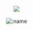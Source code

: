 <p align="center">
  <a href="https://discord.com/users/442626774841556992"> <img align="center" src="https://lanyard.kyrie25.me/api/442626774841556992?waveColor=fff&waveSpotifyColor=212121&gradient=fff&borderRadius=25px&bg=000"/></a>
  <br>
  <br>
  <img src="https://komarev.com/ghpvc/?username=prettylittlelies&color=gray&style=plastic" alt=":name" />
</p>
